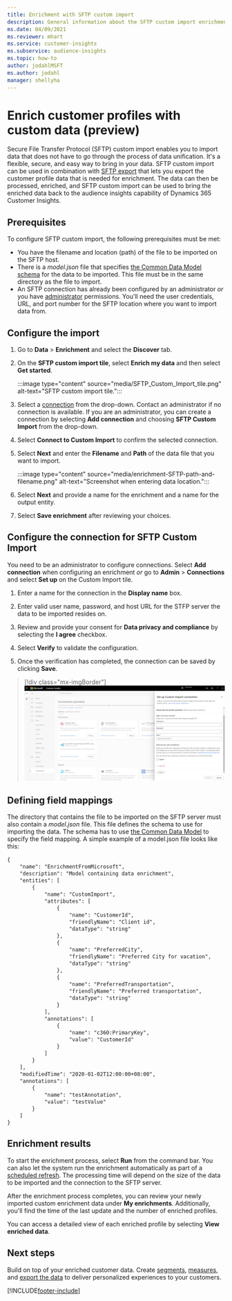 ```yaml
---
title: Enrichment with SFTP custom import
description: General information about the SFTP custom import enrichment.
ms.date: 04/09/2021
ms.reviewer: mhart
ms.service: customer-insights
ms.subservice: audience-insights
ms.topic: how-to
author: jodahlMSFT
ms.author: jodahl
manager: shellyha
---
```


# Enrich customer profiles with custom data (preview)

Secure File Transfer Protocol (SFTP) custom import enables you to import data that does not have to go through the process of data unification. It's a flexible, secure, and easy way to bring in your data. SFTP custom import can be used in combination with [SFTP export](export-sftp.md) that lets you export the customer profile data that is needed for enrichment. The data can then be processed, enriched, and SFTP custom import can be used to bring the enriched data back to the audience insights capability of Dynamics 365 Customer Insights.

## Prerequisites

To configure SFTP custom import, the following prerequisites must be met:

- You have the filename and location (path) of the file to be imported on the SFTP host.
- There is a *model.json* file that specifies [the Common Data Model schema](/common-data-model/) for the data to be imported. This file must be in the same directory as the file to import.
- An SFTP connection has already been configured by an administrator *or* you have [administrator](permissions.md#administrator) permissions. You'll need the user credentials, URL, and port number for the SFTP location where you want to import data from.


## Configure the import

1. Go to **Data** > **Enrichment** and select the **Discover** tab.

1. On the **SFTP custom import tile**, select **Enrich my data** and then select **Get started**.

   :::image type="content" source="media/SFTP_Custom_Import_tile.png" alt-text="SFTP custom import tile.":::

1. Select a [connection](connections.md) from the drop-down. Contact an administrator if no connection is available. If you are an administrator, you can create a connection by selecting **Add connection** and choosing **SFTP Custom Import** from the drop-down.

1. Select **Connect to Custom Import** to confirm the selected connection.

1.	Select **Next** and enter the **Filename** and **Path** of the data file that you want to import.

    :::image type="content" source="media/enrichment-SFTP-path-and-filename.png" alt-text="Screenshot when entering data location.":::

1. Select **Next** and provide a name for the enrichment and a name for the output entity. 

1. Select **Save enrichment** after reviewing your choices.

## Configure the connection for SFTP Custom Import 

You need to be an administrator to configure connections. Select **Add connection** when configuring an enrichment *or* go to **Admin** > **Connections** and select **Set up** on the Custom Import tile.

1. Enter a name for the connection in the **Display name** box.

1. Enter valid user name, password, and host URL for the STFP server the data to be imported resides on.

1. Review and provide your consent for **Data privacy and compliance** by selecting the **I agree** checkbox.

1. Select **Verify** to validate the configuration.

1. Once the verification has completed, the connection can be saved by clicking **Save**.

> [!div class="mx-imgBorder"]
   > ![Experian connection configuration page](media/enrichment-SFTP-connection.png "Experian connection configuration page")


## Defining field mappings 

The directory that contains the file to be imported on the SFTP server must also contain a *model.json* file. This file defines the schema to use for importing the data. The schema has to use [the Common Data Model](/common-data-model/) to specify the field mapping. A simple example of a model.json file looks like this:

```
{
	"name": "EnrichmentFromMicrosoft",
	"description": "Model containing data enrichment",
	"entities": [
		{
			"name": "CustomImport",
			"attributes": [
				{
					"name": "CustomerId",
					"friendlyName": "Client id",
					"dataType": "string"
				},
				{
					"name": "PreferredCity",
					"friendlyName": "Preferred City for vacation",
					"dataType": "string"
				},
				{
					"name": "PreferredTransportation",
					"friendlyName": "Preferred transportation",
					"dataType": "string"
				}
			],
			"annotations": [
				{
					"name": "c360:PrimaryKey",
					"value": "CustomerId"
				}
			]
		}
	],
	"modifiedTime": "2020-01-02T12:00:00+08:00",
	"annotations": [
		{
			"name": "testAnnotation",
			"value": "testValue"
		}
	]
}
```

## Enrichment results

To start the enrichment process, select **Run** from the command bar. You can also let the system run the enrichment automatically as part of a [scheduled refresh](system.md#schedule-tab). The processing time will depend on the size of the data to be imported and the connection to the SFTP server.

After the enrichment process completes, you can review your newly imported custom enrichment data under **My enrichments**. Additionally, you'll find the time of the last update and the number of enriched profiles.

You can access a detailed view of each enriched profile by selecting **View enriched data**.

## Next steps

Build on top of your enriched customer data. Create [segments](segments.md), [measures](measures.md), and [export the data](export-destinations.md) to deliver personalized experiences to your customers.

[!INCLUDE[footer-include](../includes/footer-banner.md)]
